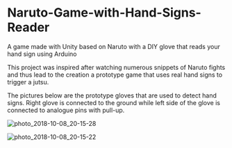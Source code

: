# Naruto-Game-with-Hand-Signs-Reader
A game made with Unity based on Naruto with a DIY glove that reads your hand sign using Arduino

This project was inspired after watching numerous snippets of Naruto fights and thus lead to the creation a prototype game that uses real hand signs to trigger a jutsu.

The pictures below are the prototype gloves that are used to detect hand signs. Right glove is connected to the ground while left side of the glove is connected to analogue pins with pull-up.

![photo_2018-10-08_20-15-28](https://user-images.githubusercontent.com/29625514/46608318-fa21ed00-cb36-11e8-99b2-157b69e43d4b.jpg)

![photo_2018-10-08_20-15-22](https://user-images.githubusercontent.com/29625514/46608328-027a2800-cb37-11e8-818a-f4bd3ed7ae50.jpg)
